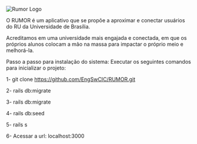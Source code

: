 ![Rumor Logo](app/assets/images/rumor-logo.png)

O RUMOR é um aplicativo que se propõe a aproximar e conectar usuários do RU da Universidade de Brasília.

Acreditamos em uma universidade mais engajada e conectada, em que os próprios alunos colocam a mão na massa para impactar o próprio meio e melhorá-la.

Passo a passo para instalação do sistema:
Executar os seguintes comandos para inicializar o projeto:

1- git clone https://github.com/EngSwCIC/RUMOR.git

2- rails db:migrate

3- rails db:migrate

4- rails db:seed

5- rails s

6- Acessar a url: localhost:3000
